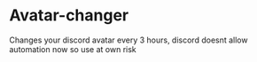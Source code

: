 # Avatar-changer
Changes your discord avatar every 3 hours, discord doesnt allow automation now so use at own risk
